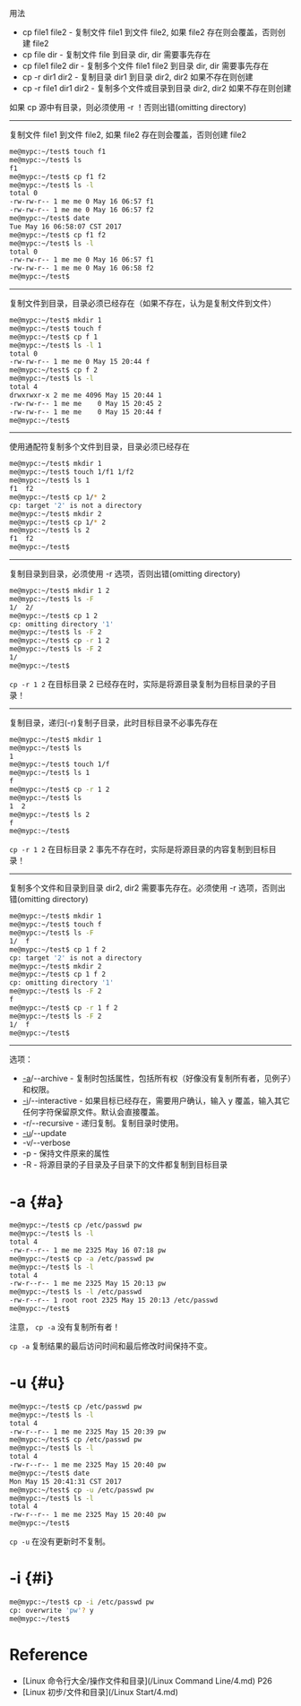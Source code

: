 用法
* cp file1 file2 - 复制文件 file1 到文件 file2, 如果 file2 存在则会覆盖，否则创建 file2
* cp file dir - 复制文件 file 到目录 dir, dir 需要事先存在
* cp file1 file2 dir - 复制多个文件 file1 file2 到目录 dir, dir 需要事先存在
* cp -r dir1 dir2 - 复制目录 dir1 到目录 dir2, dir2 如果不存在则创建
* cp -r file1 dir1 dir2 - 复制多个文件或目录到目录 dir2, dir2 如果不存在则创建


如果 cp 源中有目录，则必须使用 -r ！否则出错(omitting directory)

---
复制文件 file1 到文件 file2, 如果 file2 存在则会覆盖，否则创建 file2
```bash
me@mypc:~/test$ touch f1
me@mypc:~/test$ ls
f1
me@mypc:~/test$ cp f1 f2
me@mypc:~/test$ ls -l
total 0
-rw-rw-r-- 1 me me 0 May 16 06:57 f1
-rw-rw-r-- 1 me me 0 May 16 06:57 f2
me@mypc:~/test$ date
Tue May 16 06:58:07 CST 2017
me@mypc:~/test$ cp f1 f2
me@mypc:~/test$ ls -l
total 0
-rw-rw-r-- 1 me me 0 May 16 06:57 f1
-rw-rw-r-- 1 me me 0 May 16 06:58 f2
me@mypc:~/test$ 
```

---
复制文件到目录，目录必须已经存在（如果不存在，认为是复制文件到文件）
```bash
me@mypc:~/test$ mkdir 1
me@mypc:~/test$ touch f
me@mypc:~/test$ cp f 1
me@mypc:~/test$ ls -l 1
total 0
-rw-rw-r-- 1 me me 0 May 15 20:44 f
me@mypc:~/test$ cp f 2
me@mypc:~/test$ ls -l
total 4
drwxrwxr-x 2 me me 4096 May 15 20:44 1
-rw-rw-r-- 1 me me    0 May 15 20:45 2
-rw-rw-r-- 1 me me    0 May 15 20:44 f
me@mypc:~/test$ 
```

---
使用通配符复制多个文件到目录，目录必须已经存在
```bash
me@mypc:~/test$ mkdir 1
me@mypc:~/test$ touch 1/f1 1/f2
me@mypc:~/test$ ls 1
f1  f2
me@mypc:~/test$ cp 1/* 2
cp: target '2' is not a directory
me@mypc:~/test$ mkdir 2
me@mypc:~/test$ cp 1/* 2
me@mypc:~/test$ ls 2
f1  f2
me@mypc:~/test$ 
```

---
复制目录到目录，必须使用 -r 选项，否则出错(omitting directory)
```bash
me@mypc:~/test$ mkdir 1 2
me@mypc:~/test$ ls -F
1/  2/
me@mypc:~/test$ cp 1 2
cp: omitting directory '1'
me@mypc:~/test$ ls -F 2
me@mypc:~/test$ cp -r 1 2
me@mypc:~/test$ ls -F 2
1/
me@mypc:~/test$ 
```
`cp -r 1 2` 在目标目录 2 已经存在时，实际是将源目录复制为目标目录的子目录！

---
复制目录，递归(-r)复制子目录，此时目标目录不必事先存在
```bash
me@mypc:~/test$ mkdir 1
me@mypc:~/test$ ls
1
me@mypc:~/test$ touch 1/f
me@mypc:~/test$ ls 1
f
me@mypc:~/test$ cp -r 1 2
me@mypc:~/test$ ls
1  2
me@mypc:~/test$ ls 2
f
me@mypc:~/test$ 
```
`cp -r 1 2` 在目标目录 2 事先不存在时，实际是将源目录的内容复制到目标目录！

---
复制多个文件和目录到目录 dir2, dir2 需要事先存在。必须使用 -r 选项，否则出错(omitting directory)
```bash
me@mypc:~/test$ mkdir 1
me@mypc:~/test$ touch f
me@mypc:~/test$ ls -F
1/  f
me@mypc:~/test$ cp 1 f 2
cp: target '2' is not a directory
me@mypc:~/test$ mkdir 2
me@mypc:~/test$ cp 1 f 2
cp: omitting directory '1'
me@mypc:~/test$ ls -F 2
f
me@mypc:~/test$ cp -r 1 f 2
me@mypc:~/test$ ls -F 2
1/  f
me@mypc:~/test$ 
```

---
选项：
* [-a](#a)/--archive - 复制时包括属性，包括所有权（好像没有复制所有者，见例子）和权限。
* [-i](#i)/--interactive - 如果目标已经存在，需要用户确认，输入 y 覆盖，输入其它任何字符保留原文件。默认会直接覆盖。
* -r/--recursive - 递归复制。复制目录时使用。
* [-u](#u)/--update
* -v/--verbose
* -p - 保持文件原来的属性
* -R - 将源目录的子目录及子目录下的文件都复制到目标目录


# -a {#a}
```bash
me@mypc:~/test$ cp /etc/passwd pw
me@mypc:~/test$ ls -l
total 4
-rw-r--r-- 1 me me 2325 May 16 07:18 pw
me@mypc:~/test$ cp -a /etc/passwd pw
me@mypc:~/test$ ls -l
total 4
-rw-r--r-- 1 me me 2325 May 15 20:13 pw
me@mypc:~/test$ ls -l /etc/passwd
-rw-r--r-- 1 root root 2325 May 15 20:13 /etc/passwd
me@mypc:~/test$ 
```
注意， `cp -a` 没有复制所有者！


`cp -a` 复制结果的最后访问时间和最后修改时间保持不变。


# -u {#u}
```bash
me@mypc:~/test$ cp /etc/passwd pw
me@mypc:~/test$ ls -l
total 4
-rw-r--r-- 1 me me 2325 May 15 20:39 pw
me@mypc:~/test$ cp /etc/passwd pw
me@mypc:~/test$ ls -l
total 4
-rw-r--r-- 1 me me 2325 May 15 20:40 pw
me@mypc:~/test$ date
Mon May 15 20:41:31 CST 2017
me@mypc:~/test$ cp -u /etc/passwd pw
me@mypc:~/test$ ls -l
total 4
-rw-r--r-- 1 me me 2325 May 15 20:40 pw
me@mypc:~/test$ 
```


`cp -u` 在没有更新时不复制。


# -i {#i}
```bash
me@mypc:~/test$ cp -i /etc/passwd pw
cp: overwrite 'pw'? y
me@mypc:~/test$ 
```


# Reference
* [Linux 命令行大全/操作文件和目录](/Linux Command Line/4.md) P26
* [Linux 初步/文件和目录](/Linux Start/4.md)
